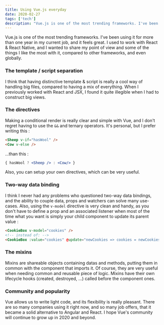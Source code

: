 ```yaml
---
title: Using Vue.js everyday
date: 2020-02-27
tags: ['tech']
description: "Vue.js is one of the most trending frameworks. I've been using it everyday for more than one year, and it feels great. Here are some of the things I like the most with it..."
---
```


Vue.js is one of the most trending frameworks. I've been using it for more than one year in my current job, and it feels great. I used to work with React & React Native, and I wanted to share my point of view and some of the things I like the most with it, compared to other frameworks, and even globally.  

### The template / script separation

I think that having distinctive template & script is really a cool way of handling big files, compared to having a mix of everything.
When I previously worked with React and JSX, I found it quite illegible when I had to construct big views.  

### The directives

Making a conditional render is really clear and simple with Vue, and I don't regret having to use the `&&` and ternary operators.
It's personal, but I prefer writing this :

```html
<Sheep v-if="hasWool" />
<Cow v-else />
```

...than this :

```jsx
{ hasWool ? <Sheep /> : <Cow/> }
```

Also, you can setup your own directives, which can be very useful.  

### Two-way data binding

I think I never had any problems who questioned two-way data bindings, and the ability to couple data, props and watchers can solve
many use-cases. Also, using the `v-model` directive is very clean and handy, as you don't have to define a prop and an associated listener when most of the time what you want is simply your child component to update its parent value :

```html
<CookieBox v-model="cookies" />
<!-- instead of: -->
<CookieBox :value="cookies" @update="newCookies => cookies = newCookies" />  
```  

### The mixins

Mixins are shareable objects containing datas and methods, putting them in common with the component that imports it.
Of course, they are very useful when needing common and reusable piece of logic. Mixins have their own lifecycle hooks
(created, destroyed, ...) called before the component ones.  

### Community and popularity

Vue allows us to write light code, and its flexibility is really pleasant. There are so many companies using it right now, and so many job offers,
that it became a solid alternative to Angular and React. I hope Vue's community will continue to grow up in 2020 and beyond.

